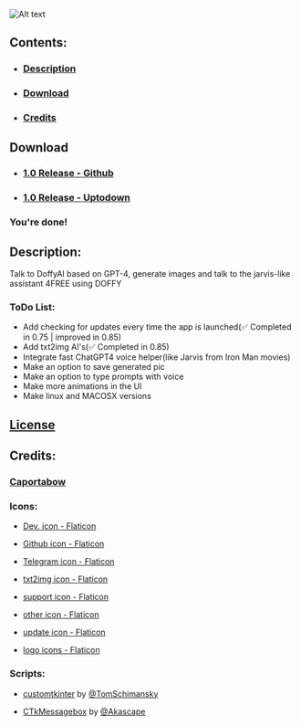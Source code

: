 ![Alt text](img/previem.png "DOFFY")
## Contents:
- ### [Description](https://github.com/Caportabow/Doffy#description)
- ### [Download](https://github.com/Caportabow/Doffy#download)
- ### [Credits](https://github.com/Caportabow/Doffy#credits)
## Download
- ### [1.0 Release - Github](https://github.com/Caportabow/Doffy/releases/tag/1.0)
- ### [1.0 Release - Uptodown]()

### You're done!
## Description:
Talk to DoffyAI based on GPT-4, generate images and talk to the jarvis-like assistant 4FREE using DOFFY
### ToDo List:
- Add checking for updates every time the app is launched(✅ Completed in 0.75 | improved in 0.85)
- Add txt2img AI's(✅ Completed in 0.85)
- Integrate fast ChatGPT4 voice helper(like Jarvis from Iron Man movies)
- Make an option to save generated pic
- Make an option to type prompts with voice
- Make more animations in the UI
- Make linux and MACOSX versions
## [License](https://github.com/Caportabow/Doffy/blob/main/LICENSE.md)
## Credits:
### [<b>Caportabow</b>](https://github.com/Caportabow)
### Icons:
- [Dev. icon - Flaticon](https://www.flaticon.com/free-icons/web-development)

- [Github icon - Flaticon](https://www.flaticon.com/free-icons/github)

- [Telegram icon - Flaticon](https://www.flaticon.com/free-icons/telegram)

- [txt2img icon - Flaticon](https://www.flaticon.com/free-icons/picture)

- [support icon - Flaticon](https://www.flaticon.com/free-icons/money)

- [other icon - Flaticon](https://www.flaticon.com/free-icons/more)

- [update icon - Flaticon](https://www.flaticon.com/free-icons/update)

- [logo icons - Flaticon](https://www.flaticon.com/free-icons/flamingo)
### Scripts:
- [customtkinter](https://github.com/TomSchimansky/CustomTkinter) by [@TomSchimansky](https://github.com/TomSchimansky)

- [CTkMessagebox](https://github.com/Akascape/CTkMessagebox) by [@Akascape](https://github.com/Akascape)